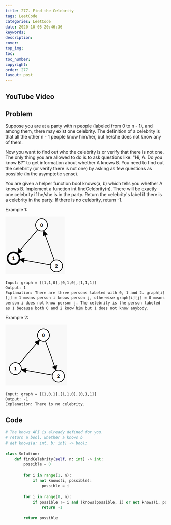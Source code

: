 ```yaml
---
title: 277. Find the Celebrity
tags: LeetCode
categories: LeetCode
date: 2020-10-05 20:46:36
keywords:
description:
cover:
top_img:
toc:
toc_number:
copyright:
order: 277
layout: post
---
```


## YouTube Video

## Problem

Suppose you are at a party with n people (labeled from 0 to n - 1), and among them, there may exist one celebrity. The definition of a celebrity is that all the other n - 1 people know him/her, but he/she does not know any of them.

Now you want to find out who the celebrity is or verify that there is not one. The only thing you are allowed to do is to ask questions like: "Hi, A. Do you know B?" to get information about whether A knows B. You need to find out the celebrity (or verify there is not one) by asking as few questions as possible (in the asymptotic sense).

You are given a helper function bool knows(a, b) which tells you whether A knows B. Implement a function int findCelebrity(n). There will be exactly one celebrity if he/she is in the party. Return the celebrity's label if there is a celebrity in the party. If there is no celebrity, return -1.

Example 1:

![image tooltip here](./assets/277-1.png)

```
Input: graph = [[1,1,0],[0,1,0],[1,1,1]]
Output: 1
Explanation: There are three persons labeled with 0, 1 and 2. graph[i][j] = 1 means person i knows person j, otherwise graph[i][j] = 0 means person i does not know person j. The celebrity is the person labeled as 1 because both 0 and 2 know him but 1 does not know anybody.
```

Example 2:

![image tooltip here](./assets/277-2.png)

```
Input: graph = [[1,0,1],[1,1,0],[0,1,1]]
Output: -1
Explanation: There is no celebrity.
```

## Code

```python
# The knows API is already defined for you.
# return a bool, whether a knows b
# def knows(a: int, b: int) -> bool:

class Solution:
    def findCelebrity(self, n: int) -> int:
        possible = 0

        for i in range(1, n):
            if not knows(i, possible):
                possible = i

        for i in range(0, n):
            if possible != i and (knows(possible, i) or not knows(i, possible)):
                return -1

        return possible
```
